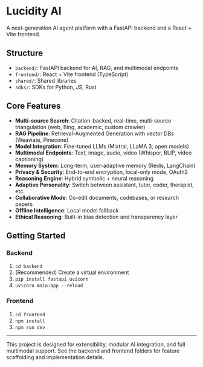 # Lucidity AI

A next-generation AI agent platform with a FastAPI backend and a React + Vite frontend.

## Structure
- `backend/`: FastAPI backend for AI, RAG, and multimodal endpoints
- `frontend/`: React + Vite frontend (TypeScript)
- `shared/`: Shared libraries
- `sdks/`: SDKs for Python, JS, Rust

## Core Features
- **Multi-source Search**: Citation-backed, real-time, multi-source triangulation (web, Bing, academic, custom crawler)
- **RAG Pipeline**: Retrieval-Augmented Generation with vector DBs (Weaviate, Pinecone)
- **Model Integration**: Fine-tuned LLMs (Mixtral, LLaMA 3, open models)
- **Multimodal Endpoints**: Text, image, audio, video (Whisper, BLIP, video captioning)
- **Memory System**: Long-term, user-adaptive memory (Redis, LangChain)
- **Privacy & Security**: End-to-end encryption, local-only mode, OAuth2
- **Reasoning Engine**: Hybrid symbolic + neural reasoning
- **Adaptive Personality**: Switch between assistant, tutor, coder, therapist, etc.
- **Collaborative Mode**: Co-edit documents, codebases, or research papers
- **Offline Intelligence**: Local model fallback
- **Ethical Reasoning**: Built-in bias detection and transparency layer

## Getting Started

### Backend
1. `cd backend`
2. (Recommended) Create a virtual environment
3. `pip install fastapi uvicorn`
4. `uvicorn main:app --reload`

### Frontend
1. `cd frontend`
2. `npm install`
3. `npm run dev`

---

This project is designed for extensibility, modular AI integration, and full multimodal support. See the backend and frontend folders for feature scaffolding and implementation details.
